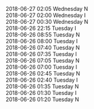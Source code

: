 2018-06-27 02:05 Wednesday  N  
2018-06-27 02:00 Wednesday  I  
2018-06-27 00:30 Wednesday  N  
2018-06-26 22:15 Tuesday  I  
2018-06-26 08:55 Tuesday  N  
2018-06-26 08:00 Tuesday  I  
2018-06-26 07:40 Tuesday  N  
2018-06-26 07:35 Tuesday  I  
2018-06-26 07:05 Tuesday  N  
2018-06-26 07:00 Tuesday  I  
2018-06-26 02:45 Tuesday  N  
2018-06-26 02:40 Tuesday  I  
2018-06-26 01:35 Tuesday  N  
2018-06-26 01:30 Tuesday  I  
2018-06-26 01:20 Tuesday  N  
